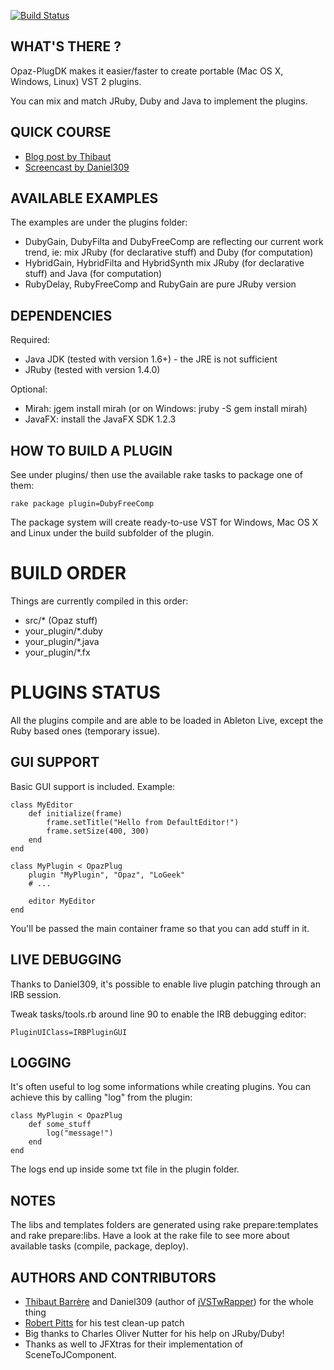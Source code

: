 [![Build Status](https://secure.travis-ci.org/thbar/opaz-plugdk.png)](http://travis-ci.org/thbar/opaz-plugdk)

WHAT'S THERE ?
--------------

Opaz-PlugDK makes it easier/faster to create portable (Mac OS X, Windows, Linux) VST 2 plugins.

You can mix and match JRuby, Duby and Java to implement the plugins.

QUICK COURSE
------------

* [Blog post by Thibaut](http://blog.logeek.fr/2009/11/17/how-to-prototype-vst-audio-plugins-with-jruby-and-java)
* [Screencast by Daniel309](http://www.vimeo.com/8654173)

AVAILABLE EXAMPLES
------------------

The examples are under the plugins folder:

* DubyGain, DubyFilta and DubyFreeComp are reflecting our current work trend, ie: mix JRuby (for declarative stuff) and Duby (for computation)
* HybridGain, HybridFilta and HybridSynth mix JRuby (for declarative stuff) and Java (for computation)
* RubyDelay, RubyFreeComp and RubyGain are pure JRuby version

DEPENDENCIES
------------

Required:

* Java JDK (tested with version 1.6+) - the JRE is not sufficient
* JRuby (tested with version 1.4.0)

Optional:

* Mirah: jgem install mirah (or on Windows: jruby -S gem install mirah)
* JavaFX: install the JavaFX SDK 1.2.3

HOW TO BUILD A PLUGIN
---------------------

See under plugins/ then use the available rake tasks to package one of them:

	rake package plugin=DubyFreeComp
  
The package system will create ready-to-use VST for Windows, Mac OS X and Linux under the build subfolder of the plugin.

BUILD ORDER
===========

Things are currently compiled in this order:

* src/* (Opaz stuff)
* your_plugin/*.duby
* your_plugin/*.java
* your_plugin/*.fx

PLUGINS STATUS
==============

All the plugins compile and are able to be loaded in Ableton Live, except the Ruby based ones (temporary issue).

GUI SUPPORT
-----------

Basic GUI support is included. Example:

	class MyEditor
		def initialize(frame)
			frame.setTitle("Hello from DefaultEditor!")
			frame.setSize(400, 300)
		end
	end
	
	class MyPlugin < OpazPlug
		plugin "MyPlugin", "Opaz", "LoGeek"
		# ...
		
		editor MyEditor
	end
	
You'll be passed the main container frame so that you can add stuff in it.

LIVE DEBUGGING
--------------

Thanks to Daniel309, it's possible to enable live plugin patching through an IRB session.

Tweak tasks/tools.rb around line 90 to enable the IRB debugging editor:

	PluginUIClass=IRBPluginGUI

LOGGING
-------

It's often useful to log some informations while creating plugins. You can achieve this by calling "log" from the plugin:

	class MyPlugin < OpazPlug
		def some_stuff
			log("message!")
		end
	end

The logs end up inside some txt file in the plugin folder.

NOTES
-----

The libs and templates folders are generated using rake prepare:templates and rake prepare:libs. Have a look at the rake file to see more about available tasks (compile, package, deploy).

AUTHORS AND CONTRIBUTORS
------------------------

* [Thibaut Barrère](http://twitter.com/thibaut_barrere) and Daniel309 (author of [jVSTwRapper](http://jvstwrapper.sourceforge.net/)) for the whole thing
* [Robert Pitts](http://github.com/rbxbx) for his test clean-up patch
* Big thanks to Charles Oliver Nutter for his help on JRuby/Duby!
* Thanks as well to JFXtras for their implementation of SceneToJComponent.